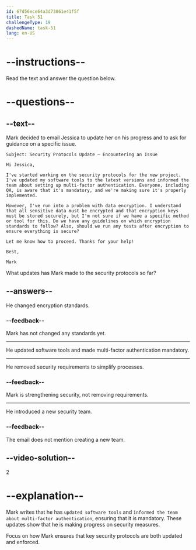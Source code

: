 ```yaml
---
id: 67d56ece64a3d73861e41f5f
title: Task 51
challengeType: 19
dashedName: task-51
lang: en-US
---
```


<!-- READING -->

# --instructions--

Read the text and answer the question below.

# --questions--

## --text--

Mark decided to email Jessica to update her on his progress and to ask for guidance on a specific issue.

`Subject: Security Protocols Update – Encountering an Issue`

`Hi Jessica,`

`I've started working on the security protocols for the new project. I've updated my software tools to the latest versions and informed the team about setting up multi-factor authentication. Everyone, including QA, is aware that it's mandatory, and we're making sure it's properly implemented.`

`However, I've run into a problem with data encryption. I understand that all sensitive data must be encrypted and that encryption keys must be stored securely, but I'm not sure if we have a specific method or tool for this. Do we have any guidelines on which encryption standards to follow? Also, should we run any tests after encryption to ensure everything is secure?`

`Let me know how to proceed. Thanks for your help!`

`Best,`

`Mark`

What updates has Mark made to the security protocols so far?

## --answers--

He changed encryption standards.

### --feedback--

Mark has not changed any standards yet.

---

He updated software tools and made multi-factor authentication mandatory.

---

He removed security requirements to simplify processes.

### --feedback--

Mark is strengthening security, not removing requirements.

---

He introduced a new security team.

### --feedback--

The email does not mention creating a new team.

## --video-solution--

2

# --explanation--

Mark writes that he has `updated software tools` and `informed the team about multi-factor authentication`, ensuring that it is mandatory. These updates show that he is making progress on security measures.

Focus on how Mark ensures that key security protocols are both updated and enforced.

